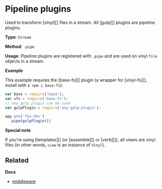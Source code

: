 # Pipeline plugins

Used to transform [vinyl][] files in a stream. All [gulp][] plugins are pipeline plugins.

**Type**: `Stream`

**Method**: `.pipe`

**Usage**: Pipeline plugins are registered with `.pipe` and are used on vinyl `file` objects in a stream.

**Example**

This example requires the [base-fs][] plugin (a wrapper for [vinyl-fs][], install with `$ npm i base-fs`):

```js
var base = require('base');
var vfs = require('base-fs');
// any gulp plugin can be used
var gulpPlugin = require('any-gulp-plugin');

app.src('foo.hbs')
  .pipe(gulpPlugin())
```

**Special note**

If you're using [templates][] (or [assemble][] or [verb][]), all views are vinyl files (in other words, `view` is an instance of `Vinyl`).

## Related

**Docs**

* [middleware](middleware.md)
